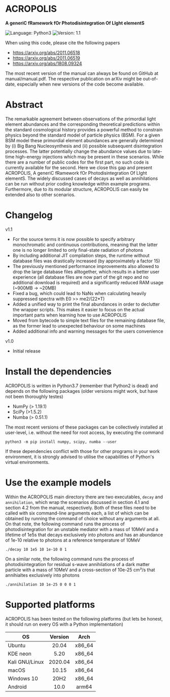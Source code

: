 # ACROPOLIS

**A generiC fRamework fOr Photodisintegration Of LIght elementS**

![Language: Python3](https://img.shields.io/badge/language-Python3-blue.svg?style=flat-square)
![Version: 1.1](https://img.shields.io/badge/current_version-1.1-blue.svg?style=flat-square)

When using this code, please cite the following papers

- https://arxiv.org/abs/2011.06518
- https://arxiv.org/abs/2011.06519
- https://arxiv.org/abs/1808.09324

The most recent version of the manual can always be found on GitHub at manual/manual.pdf. The respective publication on arXiv might be out-of-date, especially when new versions of the code become available.

# Abstract

The remarkable agreement between observations of the primordial light element abundances and the corresponding theoretical predictions within the standard cosmological history provides a powerful method to constrain physics beyond the standard model of particle physics (BSM). For a given BSM model these primordial element abundances are generally determined by (i) Big Bang Nucleosynthesis and (ii) possible subsequent disintegration processes. The latter potentially change the abundance values due to late-time high-energy injections which may be present in these scenarios. While there are a number of public codes for the first part, no such code is currently available for the second. Here we close this gap and present ACROPOLIS, A generiC fRamework fOr Photodisintegration Of LIght elementS. The widely discussed cases of decays as well as annihilations can be run without prior coding knowledge within example programs. Furthermore, due to its modular structure, ACROPOLIS can easily be extended also to other scenarios.

# Changelog

v1.1
 - For the source terms it is now possible to specify arbitrary monochromatic and continuous contributions, meaning that the latter one is no longer limited to only final-state radiation of photons
 - By including additional JIT compilation steps, the runtime without database files was drastically increased (by approximately a factor 15)
 - The previously mentioned performance improvements also allowed to drop the large database files alltogether, which results in a better user experience (all database files are now part of the git repo and no additional download is required) and a significantly reduced RAM usage (~900MB -> ~20MB)
 - Fixed a bug, which could lead to NaNs when calculating heavily suppressed spectra with E0 >> me2/(22*T)
 - Added a unified way to print the final abundances in order to declutter the wrapper scripts. This makes it easier to focus on the actual important parts when learning how to use ACROPOLIS
 - Moved from bytecode to simple text files for the remaining database file, as the former lead to unexpected behaviour on some machines
 - Added additional info and warning messages for the users convenience

v1.0
 - Initial release

# Install the dependencies

ACROPOLIS is written in Python3.7 (remember that Python2 is dead) and depends on the following packages (older versions might work, but have not been thoroughly testes)

 - NumPy (> 1.19.1)
 - SciPy (>1.5.2)
 - Numba (> 0.51.1)

The most recent versions of these packages can be collectively installed at user-level, i.e. without the need for root access, by executing the command

```
python3 -m pip install numpy, scipy, numba --user
```

If these dependencies conflict with those for other programs in your work environment, it is strongly advised to utilise the capabilities of Python's virtual environments.

# Use the example models

Within the ACROPOLIS main directory there are two executables, ``decay`` and ``annihilation``, which wrap the scenarios discussed in section 4.1 and section 4.2 from the manual, respectively. Both of these files need to be called with six command-line arguments each, a list of which can be obtained by running the command of choice without any arguments at all. On that note, the following command runs the process of photodisintegration for an unstable mediator with a mass of 10MeV and a lifetime of 1e5s that decays exclusively into photons and has an abundance of 1e-10 relative to photons at a reference temperature of 10MeV

```
./decay 10 1e5 10 1e-10 0 1
```

On a similar note, the following command runs the process of photodisintegration for residual s-wave annihilations of a dark matter particle with a mass of 10MeV and a cross-section of 10e-25 cm³/s that annihialtes exclusively into photons

```
./annihilation 10 1e-25 0 0 0 1
```

# Supported platforms

ACROPOLIS has been tested on the following platforms (but lets be honest, it should run on every OS with a Python implementation)

| OS              | Version   | Arch   |
| --------------- | :-------: | :----: |
| Ubuntu          |  20.04    | x86_64 |
| KDE neon        |  5.20     | x86_64 |
| Kali GNU/Linux  |  2020.04  | x86_64 |
| macOS           |  10.15    | x86_64 |
| Windows 10      |  20H2     | x86_64 |
| Android         |  10.0     | arm64  |
